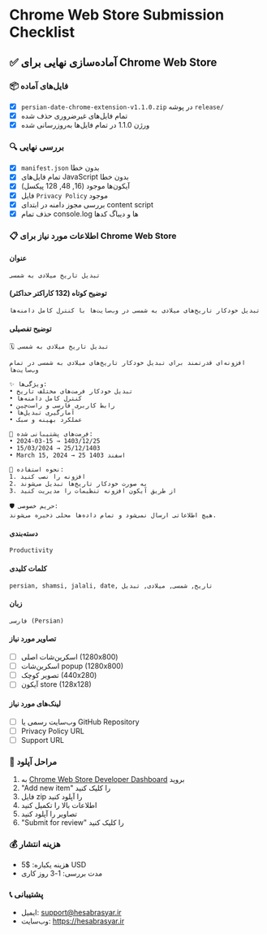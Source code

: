 # Chrome Web Store Submission Checklist

## ✅ آماده‌سازی نهایی برای Chrome Web Store

### 📦 فایل‌های آماده
- [x] `persian-date-chrome-extension-v1.1.0.zip` در پوشه `release/`
- [x] تمام فایل‌های غیرضروری حذف شده
- [x] ورژن 1.1.0 در تمام فایل‌ها به‌روزرسانی شده

### 🔍 بررسی نهایی
- [x] `manifest.json` بدون خطا
- [x] تمام فایل‌های JavaScript بدون خطا
- [x] آیکون‌ها موجود (16, 48, 128 پیکسل)
- [x] فایل `Privacy Policy` موجود
- [x] بررسی مجوز دامنه در ابتدای content script
- [x] حذف تمام console.log ها و دیباگ کدها

### 📋 اطلاعات مورد نیاز برای Chrome Web Store

#### عنوان
```
تبدیل تاریخ میلادی به شمسی
```

#### توضیح کوتاه (132 کاراکتر حداکثر)
```
تبدیل خودکار تاریخ‌های میلادی به شمسی در وب‌سایت‌ها با کنترل کامل دامنه‌ها
```

#### توضیح تفصیلی
```
🗓️ تبدیل تاریخ میلادی به شمسی

افزونه‌ای قدرتمند برای تبدیل خودکار تاریخ‌های میلادی به شمسی در تمام وب‌سایت‌ها

✨ ویژگی‌ها:
• تبدیل خودکار فرمت‌های مختلف تاریخ
• کنترل کامل دامنه‌ها 
• رابط کاربری فارسی و راست‌چین
• آمارگیری تبدیل‌ها
• عملکرد بهینه و سبک

🎯 فرمت‌های پشتیبانی شده:
• 2024-03-15 → 1403/12/25
• 15/03/2024 → 25/12/1403
• March 15, 2024 → 25 اسفند 1403

🔧 نحوه استفاده:
1. افزونه را نصب کنید
2. به صورت خودکار تاریخ‌ها تبدیل می‌شوند
3. از طریق آیکون افزونه تنظیمات را مدیریت کنید

🛡️ حریم خصوصی:
هیچ اطلاعاتی ارسال نمی‌شود و تمام داده‌ها محلی ذخیره می‌شوند.
```

#### دسته‌بندی
```
Productivity
```

#### کلمات کلیدی
```
persian, shamsi, jalali, date, تاریخ, شمسی, میلادی, تبدیل
```

#### زبان
```
فارسی (Persian)
```

#### تصاویر مورد نیاز
- [ ] اسکرین‌شات اصلی (1280x800)
- [ ] اسکرین‌شات popup (1280x800)
- [ ] تصویر کوچک (440x280)
- [ ] آیکون store (128x128)

#### لینک‌های مورد نیاز
- [ ] وب‌سایت رسمی یا GitHub Repository
- [ ] Privacy Policy URL
- [ ] Support URL

### 🚀 مراحل آپلود
1. به [Chrome Web Store Developer Dashboard](https://chrome.google.com/webstore/devconsole/) بروید
2. "Add new item" را کلیک کنید
3. فایل zip را آپلود کنید
4. اطلاعات بالا را تکمیل کنید
5. تصاویر را آپلود کنید
6. "Submit for review" را کلیک کنید

### 💰 هزینه انتشار
- هزینه یکباره: $5 USD
- مدت بررسی: 1-3 روز کاری

### 📞 پشتیبانی
- ایمیل: support@hesabrasyar.ir
- وب‌سایت: https://hesabrasyar.ir
